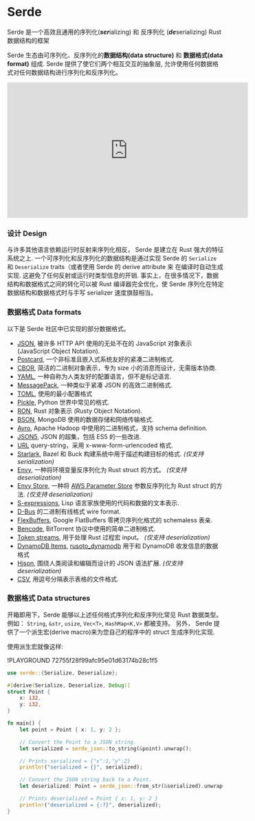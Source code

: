 <!-- <span style="float:right">
  [![GitHub]][repo]
  [![rustdoc]][docs]
  [![Latest Version]][crates.io]
</span> -->

[GitHub]: /img/github.svg
[repo]: https://github.com/serde-rs/serde
[rustdoc]: /img/rustdoc.svg
[docs]: https://docs.rs/serde
[Latest Version]: https://img.shields.io/crates/v/serde.svg?style=social
[crates.io]: https://crates.io/crates/serde 

# Serde

Serde 是一个高效且通用的序列化(***ser***ializing) 和 反序列化 (***de***serializing) Rust 数据结构的框架

Serde 生态由可序列化、反序列化的**数据结构(data structure)** 和 **数据格式(data format)** 组成. 
Serde 提供了使它们两个相互交互的抽象层, 允许使用任何数据格式对任何数据结构进行序列化和反序列化。

<iframe width="560" height="315" src="https://www.youtube-nocookie.com/embed/BI_bHCGRgMY" title="YouTube video player" frameborder="0" allow="accelerometer; autoplay; clipboard-write; encrypted-media; gyroscope; picture-in-picture" allowfullscreen></iframe>

### 设计 Design 

与许多其他语言依赖运行时反射来序列化相反，
Serde 是建立在 Rust 强大的特征系统之上. 
一个可序列化和反序列化的数据结构是通过实现 Serde 的
`Serialize` 和 `Deserialize` traits（或者使用 Serde 的 derive attribute 来
在编译时自动生成实现. 
这避免了任何反射或运行时类型信息的开销. 事实上，在很多情况下，数据结构和数据格式之间的转化可以被 Rust 编译器完全优化，使 Serde 序列化在特定数据结构和数据格式时与手写 serializer 速度旗鼓相当。

### 数据格式 Data formats

以下是 Serde 社区中已实现的部分数据格式。

- [JSON], 被许多 HTTP API 使用的无处不在的 JavaScript 对象表示 (JavaScript Object Notation).
- [Postcard], 一个非标准且嵌入式系统友好的紧凑二进制格式.
- [CBOR], 简洁的二进制对象表示，专为 size 小的消息而设计，无需版本协商.
- [YAML], 一种自称为人类友好的配置语言，但不是标记语言.
- [MessagePack], 一种类似于紧凑 JSON 的高效二进制格式.
- [TOML], 使用的最小配置格式
- [Pickle], Python 世界中常见的格式.
- [RON], Rust 对象表示 (Rusty Object Notation).
- [BSON], MongoDB 使用的数据存储和网络传输格式.
- [Avro], Apache Hadoop 中使用的二进制格式，支持 schema definition.
- [JSON5], JSON 的超集，包括 ES5 的一些改进.
- [URL] query-string，采用 x-www-form-urlencoded 格式.
- [Starlark], Bazel 和 Buck 构建系统中用于描述构建目标的格式. *(仅支持 serialization)*
- [Envy], 一种将环境变量反序列化为 Rust struct 的方式。 *(仅支持 deserialization)*
- [Envy Store], 一种将 [AWS Parameter Store] 参数反序列化为 Rust struct 的方法. *(仅支持 deserialization)*
- [S-expressions], Lisp 语言家族使用的代码和数据的文本表示.
- [D-Bus] 的二进制有线格式 wire format.
- [FlexBuffers], Google FlatBuffers 零拷贝序列化格式的 schemaless 表亲.
- [Bencode], BitTorrent 协议中使用的简单二进制格式.
- [Token streams], 用于处理 Rust 过程宏 input。 *(仅支持 deserialization)*
- [DynamoDB Items], [rusoto_dynamodb] 用于和 DynamoDB 收发信息的数据格式
- [Hjson], 围绕人类阅读和编辑而设计的 JSON 语法扩展. *(仅支持 deserialization)*
- [CSV], 用逗号分隔表示表格的文件格式.

[JSON]: https://github.com/serde-rs/json
[Postcard]: https://github.com/jamesmunns/postcard
[CBOR]: https://github.com/enarx/ciborium
[YAML]: https://github.com/dtolnay/serde-yaml
[MessagePack]: https://github.com/3Hren/msgpack-rust
[TOML]: https://docs.rs/toml
[Pickle]: https://github.com/birkenfeld/serde-pickle
[RON]: https://github.com/ron-rs/ron
[BSON]: https://github.com/mongodb/bson-rust
[Avro]: https://docs.rs/apache-avro
[JSON5]: https://github.com/callum-oakley/json5-rs
[URL]: https://docs.rs/serde_qs
[Starlark]: https://github.com/dtolnay/serde-starlark
[Envy]: https://github.com/softprops/envy
[Envy Store]: https://github.com/softprops/envy-store
[Cargo]: http://doc.crates.io/manifest.html
[AWS Parameter Store]: https://docs.aws.amazon.com/systems-manager/latest/userguide/systems-manager-parameter-store.html
[S-expressions]: https://github.com/rotty/lexpr-rs
[D-Bus]: https://docs.rs/zvariant
[FlexBuffers]: https://github.com/google/flatbuffers/tree/master/rust/flexbuffers
[Bencode]: https://github.com/P3KI/bendy
[Token streams]: https://github.com/oxidecomputer/serde_tokenstream
[DynamoDB Items]: https://docs.rs/serde_dynamo
[rusoto_dynamodb]: https://docs.rs/rusoto_dynamodb
[Hjson]: https://github.com/Canop/deser-hjson
[CSV]: https://docs.rs/csv

### 数据格式 Data structures

开箱即用下，Serde 能够以上述任何格式序列化和反序列化常见 Rust 数据类型。 例如： `String`, `&str`, `usize`, `Vec<T>`, `HashMap<K,V>` 都被支持。 另外， Serde 提供了一个派生宏(derive macro)来为您自己的程序中的 struct 生成序列化实现.

使用派生宏就像这样:

!PLAYGROUND 72755f28f99afc95e01d63174b28c1f5
```rust
use serde::{Serialize, Deserialize};

#[derive(Serialize, Deserialize, Debug)]
struct Point {
    x: i32,
    y: i32,
}

fn main() {
    let point = Point { x: 1, y: 2 };

    // Convert the Point to a JSON string.
    let serialized = serde_json::to_string(&point).unwrap();

    // Prints serialized = {"x":1,"y":2}
    println!("serialized = {}", serialized);

    // Convert the JSON string back to a Point.
    let deserialized: Point = serde_json::from_str(&serialized).unwrap();

    // Prints deserialized = Point { x: 1, y: 2 }
    println!("deserialized = {:?}", deserialized);
}
```
